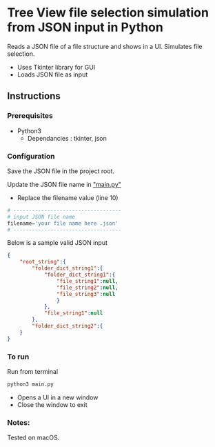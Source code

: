 # Tree View file selection simulation from JSON input in Python

Reads a JSON file of a file structure and shows in a UI. Simulates file selection.

- Uses Tkinter library for GUI
- Loads JSON file as input

## Instructions

### Prerequisites
- Python3
    - Dependancies : tkinter, json

### Configuration

Save the JSON file in the project root.

Update the JSON file name in ["main.py"](main.py)
- Replace the filename value (line 10)

```python
# -----------------------------------
# input JSON file name
filename='your file name here .json'
# -----------------------------------
```

Below is a sample valid JSON input
```json
{
    "root_string":{
        "folder_dict_string1":{
            "folder_dict_string1":{
                "file_string1":null,
                "file_string2":null,
                "file_string3":null
                }
            },
            "file_string1":null
        },
        "folder_dict_string2":{
    }
}
```

### To run

Run from terminal

```bash
python3 main.py
```

- Opens a UI in a new window
- Close the window to exit

### Notes:

Tested on macOS.
